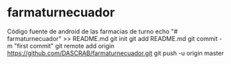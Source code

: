 # farmaturnecuador
Código fuente de android de las farmacias de turno
echo "# farmaturnecuador" >> README.md
git init
git add README.md
git commit -m "first commit"
git remote add origin https://github.com/DASCRAB/farmaturnecuador.git
git push -u origin master
